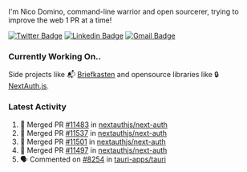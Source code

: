 
I'm Nico Domino, command-line warrior and open sourcerer, trying to improve the web 1 PR at a time!

[![Twitter Badge](https://img.shields.io/badge/-@ndom91-1ca0f1?style=flat-square&labelColor=1ca0f1&logo=twitter&logoColor=white&link=https://twitter.com/ndom91)](https://twitter.com/ndom91) [![Linkedin Badge](https://img.shields.io/badge/-ndom91-blue?style=flat-square&logo=Linkedin&logoColor=white&link=https://www.linkedin.com/in/ndom91/)](https://www.linkedin.com/in/ndom91/) [![Gmail Badge](https://img.shields.io/badge/-yo@ndo.dev-c14438?style=flat-square&logo=mail.ru&logoColor=white&link=mailto:yo@ndo.dev)](mailto:yo@ndo.dev)

### Currently Working On..

Side projects like 📬 [Briefkasten](https://briefkastenhq.com) and opensource libraries like 🔒 [NextAuth.js](https://github.com/nextauthjs/next-auth).

<!--START_SECTION_PROFILE_VIEWS:readme-info-->
<!--END_SECTION_PROFILE_VIEWS:readme-info-->

<!--START_SECTION_DAILY_COMMIT:readme-info-->
<!--END_SECTION_DAILY_COMMIT:readme-info-->

<!--START_SECTION_WEEKLY_COMMIT:readme-info-->
<!--END_SECTION_WEEKLY_COMMIT:readme-info-->

### Latest Activity

<!--START_SECTION:activity-->
1. 🎉 Merged PR [#11483](https://github.com/nextauthjs/next-auth/pull/11483) in [nextauthjs/next-auth](https://github.com/nextauthjs/next-auth)
2. 🎉 Merged PR [#11537](https://github.com/nextauthjs/next-auth/pull/11537) in [nextauthjs/next-auth](https://github.com/nextauthjs/next-auth)
3. 🎉 Merged PR [#11501](https://github.com/nextauthjs/next-auth/pull/11501) in [nextauthjs/next-auth](https://github.com/nextauthjs/next-auth)
4. 🎉 Merged PR [#11497](https://github.com/nextauthjs/next-auth/pull/11497) in [nextauthjs/next-auth](https://github.com/nextauthjs/next-auth)
5. 🗣 Commented on [#8254](https://github.com/tauri-apps/tauri/issues/8254#issuecomment-2276194614) in [tauri-apps/tauri](https://github.com/tauri-apps/tauri)
<!--END_SECTION:activity-->
